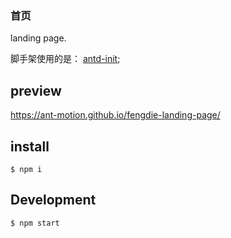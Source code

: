 ### 首页

landing page. 

脚手架使用的是： [antd-init](https://github.com/ant-design/antd-init);

## preview

https://ant-motion.github.io/fengdie-landing-page/


## install
```
$ npm i 
```

## Development

```
$ npm start
```
